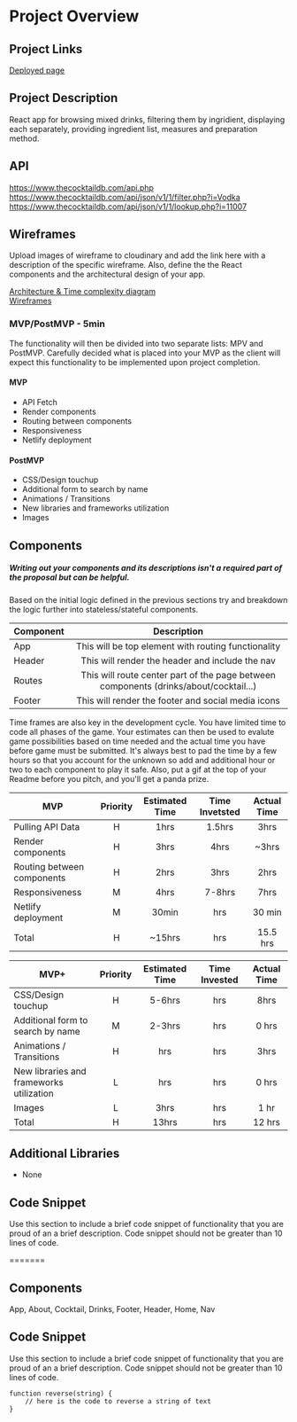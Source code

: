 # Project Overview

## Project Links

[Deployed page](https://mixed-drinks-josilob.netlify.app/)

## Project Description

React app for browsing mixed drinks, filtering them by ingridient, displaying each separately, providing ingredient list, measures and preparation method.

## API

https://www.thecocktaildb.com/api.php  
https://www.thecocktaildb.com/api/json/v1/1/filter.php?i=Vodka  
https://www.thecocktaildb.com/api/json/v1/1/lookup.php?i=11007

## Wireframes

Upload images of wireframe to cloudinary and add the link here with a description of the specific wireframe. Also, define the the React components and the architectural design of your app.

[Architecture & Time complexity diagram](https://i.imgur.com/5utKl4J.jpg)  
[Wireframes](https://i.imgur.com/eZVA4TN.jpg)

### MVP/PostMVP - 5min

The functionality will then be divided into two separate lists: MPV and PostMVP. Carefully decided what is placed into your MVP as the client will expect this functionality to be implemented upon project completion.

#### MVP

- API Fetch
- Render components
- Routing between components
- Responsiveness
- Netlify deployment

#### PostMVP

- CSS/Design touchup
- Additional form to search by name
- Animations / Transitions
- New libraries and frameworks utilization
- Images

## Components

##### Writing out your components and its descriptions isn't a required part of the proposal but can be helpful.

Based on the initial logic defined in the previous sections try and breakdown the logic further into stateless/stateful components.

| Component |                                      Description                                      |
| --------- | :-----------------------------------------------------------------------------------: |
| App       |                  This will be top element with routing functionality                  |
| Header    |                    This will render the header and include the nav                    |
| Routes    | This will route center part of the page between components (drinks/about/cocktail...) |
| Footer    |                  This will render the footer and social media icons                   |

Time frames are also key in the development cycle. You have limited time to code all phases of the game. Your estimates can then be used to evalute game possibilities based on time needed and the actual time you have before game must be submitted. It's always best to pad the time by a few hours so that you account for the unknown so add and additional hour or two to each component to play it safe. Also, put a gif at the top of your Readme before you pitch, and you'll get a panda prize.

| MVP                        | Priority | Estimated Time | Time Invetsted | Actual Time |
| -------------------------- | :------: | :------------: | :------------: | :---------: |
| Pulling API Data           |    H     |      1hrs      |     1.5hrs     |    3hrs     |
| Render components          |    H     |      3hrs      |      4hrs      |    ~3hrs    |
| Routing between components |    H     |      2hrs      |      3hrs      |    2hrs     |
| Responsiveness             |    M     |      4hrs      |     7-8hrs     |    7hrs     |
| Netlify deployment         |    M     |     30min      |      hrs       |   30 min    |
| Total                      |    H     |     ~15hrs     |      hrs       |  15.5 hrs   |

| MVP+                                     | Priority | Estimated Time | Time Invested | Actual Time |
| ---------------------------------------- | :------: | :------------: | :-----------: | :---------: |
| CSS/Design touchup                       |    H     |     5-6hrs     |      hrs      |    8hrs     |
| Additional form to search by name        |    M     |     2-3hrs     |      hrs      |    0 hrs    |
| Animations / Transitions                 |    H     |      hrs       |      hrs      |    3hrs     |
| New libraries and frameworks utilization |    L     |      hrs       |      hrs      |    0 hrs    |
| Images                                   |    L     |      3hrs      |      hrs      |    1 hr     |
| Total                                    |    H     |     13hrs      |      hrs      |   12 hrs    |

## Additional Libraries

- None

## Code Snippet

Use this section to include a brief code snippet of functionality that you are proud of an a brief description. Code snippet should not be greater than 10 lines of code.

=======

## Components

App, About, Cocktail, Drinks, Footer, Header, Home, Nav

## Code Snippet

Use this section to include a brief code snippet of functionality that you are proud of an a brief description. Code snippet should not be greater than 10 lines of code.

```
function reverse(string) {
	// here is the code to reverse a string of text
}
```
